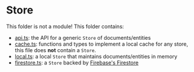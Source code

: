 # Store

This folder is not a module!
This folder contains:

* [api.ts](./api.ts): the API for a generic `Store` of documents/entities
* [cache.ts](./cache.ts): functions and types to implement a local cache for any store, this file does **not** contain a `Store`.
* [local.ts](./local.ts): a local `Store` that maintains documents/entities in memory
* [firestore.ts](./firestore.ts): a `Store` backed by [Firebase's Firestore](https://firebase.google.com/docs/firestore/)
